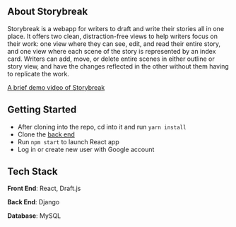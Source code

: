 ## About Storybreak

Storybreak is a webapp for writers to draft and write their stories all in one place. It offers two clean, distraction-free views to help writers focus on their work: one view where they can see, edit, and read their entire story, and one view where each scene of the story is represented by an index card. Writers can add, move, or delete entire scenes in either outline or story view, and have the changes reflected in the other without them having to replicate the work.

[A brief demo video of Storybreak](https://youtu.be/ZTvsHZC167Y)

## Getting Started

- After cloning into the repo, cd into it and run `yarn install`
- Clone the [back end](https://github.com/ringolingo/storybreak_back_end)
- Run `npm start` to launch React app
- Log in or create new user with Google account

## Tech Stack
**Front End**: React, Draft.js

**Back End**: Django

**Database**: MySQL
